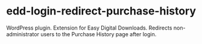 # edd-login-redirect-purchase-history
WordPress plugin. Extension for Easy Digital Downloads. Redirects non-administrator users to the Purchase History page after login.
